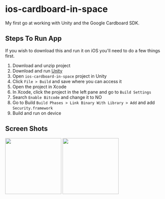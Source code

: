 # ios-cardboard-in-space
My first go at working with Unity and the Google Cardboard SDK.

## Steps To Run App
If you wish to download this and run it on iOS you'll need to do a few things first. 
1. Download and unzip project
2. Download and run [Unity][unity]
3. Open `ios-cardboard-in-space` project in Unity
4. Click `File > Build` and save where you can access it
5. Open the project in Xcode
6. In Xcode, click the project in the left pane and go to `Build Settings`
7. Search `Enable Bitcode` and change it to NO
8. Go to Build `Build Phases > Link Binary With Library > Add` and add `Security.framework`
9. Build and run on device

## Screen Shots
<img src="https://raw.github.com/khaptonstall/ios-cardboard-in-space/master/Screens/Screen1.png" width="180" />


<img src="https://raw.github.com/khaptonstall/ios-cardboard-in-space/master/Screens/Screen2.png" width="180" />




[unity]:  https://unity3d.com/get-unity
